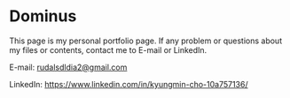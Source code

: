 # Dominus
This page is my personal portfolio page.
If any problem or questions about my files or contents, contact me to E-mail or LinkedIn.

E-mail: rudalsdldia2@gmail.com

LinkedIn: https://www.linkedin.com/in/kyungmin-cho-10a757136/
